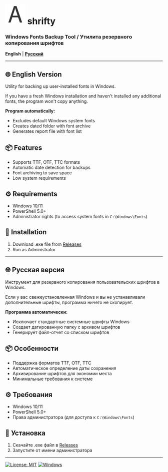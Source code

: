 <h1>
  <img src="https://raw.githubusercontent.com/ellatuk/shrifty/main/xlam/shrifty_web.webp" width="64" alt="Shrifty Icon"/>
  shrifty
</h1>

### Windows Fonts Backup Tool / Утилита резервного копирования шрифтов

**English** | **[Русский](#русский)**

---

## 🌐 English Version

Utility for backing up user-installed fonts in Windows. 

If you have a fresh Windows installation and haven't installed any additional fonts, the program won't copy anything.

**Program automatically:**
- Excludes default Windows system fonts
- Creates dated folder with font archive
- Generates report file with font list

## 📦 Features
- Supports TTF, OTF, TTC formats
- Automatic date detection for backups
- Font archiving to save space
- Low system requirements

## ⚙️ Requirements
- Windows 10/11
- PowerShell 5.0+
- Administrator rights (to access system fonts in `C:\Windows\Fonts`)

## 🚀 Installation
1. Download .exe file from [Releases](https://github.com/ellatuk/shrifty/releases)
2. Run as Administrator

---

<a name="русский"></a>
## 🌐 Русская версия

Инструмент для резервного копирования пользовательских шрифтов в Windows.

Если у вас свежеустановленная Windows и вы не устанавливали дополнительные шрифты, программа ничего не скопирует.

**Программа автоматически:**
- Исключает стандартные системные шрифты Windows
- Создает датированную папку с архивом шрифтов
- Генерирует файл-отчет со списком шрифтов

## 📦 Особенности
- Поддержка форматов TTF, OTF, TTC
- Автоматическое определение даты сохранения
- Архивирование шрифтов для экономии места
- Минимальные требования к системе

## ⚙️ Требования
- Windows 10/11
- PowerShell 5.0+
- Права администратора (для доступа к `C:\Windows\Fonts`)

## 🚀 Установка
1. Скачайте .exe файл в [Releases](https://github.com/ellatuk/shrifty/releases)
2. Запустите от имени администратора

---

[![License: MIT](https://img.shields.io/badge/License-MIT-yellow.svg)](LICENSE)
[![Windows](https://img.shields.io/badge/Windows-10%2F11-0078D6)](https://www.microsoft.com)
